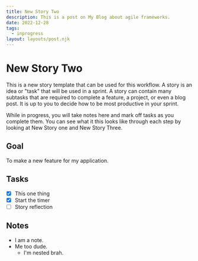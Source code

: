 ```yaml
---
title: New Story Two
description: This is a post on My Blog about agile frameworks.
date: 2022-12-28
tags:
  - inprogress
layout: layouts/post.njk
---
```


# New Story Two

This is a new story template that can be used for this workflow. A story is an idea or "task" that will be used in a sprint. A story can contain many subtasks that are required to complete a feature, a project, or even a blog post. It is up to you to decide how to be most productive in your sprint.

While in progress, you will take notes here and mark off tasks as you complete them. You can see what it this looks like through each step by looking at New Story one and New Story Three.

## Goal

To make a new feature for my application.

## Tasks

- [x] This one thing
- [x] Start the timer
- [ ] Story reflection

## Notes

- I am a note.
- Me too dude.
  - I'm nested brah.
